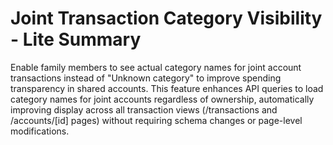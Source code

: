 # Joint Transaction Category Visibility - Lite Summary

Enable family members to see actual category names for joint account transactions instead of "Unknown category" to improve spending transparency in shared accounts. This feature enhances API queries to load category names for joint accounts regardless of ownership, automatically improving display across all transaction views (/transactions and /accounts/[id] pages) without requiring schema changes or page-level modifications.